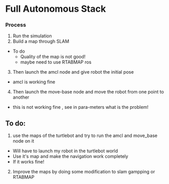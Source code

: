 # Full Autonomous Stack 

### Process

1. Run the simulation
2. Build a map through SLAM
- To do 
  - Quality of the map is not good!
  - maybe need to use RTABMAP ros

3. Then launch the amcl node and give robot the initial pose

- amcl is working fine

4. Then launch the move-base node and move the robot from one point to another

- this is not working fine , see in para-meters what is the problem!
## To do:

1. use the maps of the turtlebot and try to run the amcl and move_base node on it

- Will have to launch my robot in the turtlebot world
- Use it's map and make the navigation work completely
- If it works fine!

2. Improve the maps by doing some modification to slam gampping or RTABMAP


